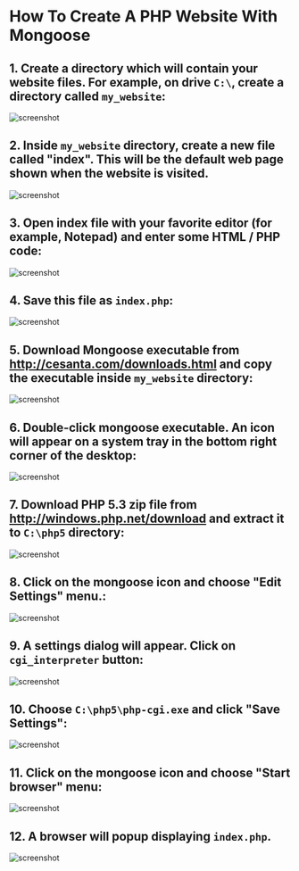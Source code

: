 How To Create A PHP Website With Mongoose
===========================================

## 1. Create a directory which will contain your website files. For example, on drive `C:\`, create a directory called `my_website`:

![screenshot](../images/tut_php/tut1.png)

## 2. Inside `my_website` directory, create a new file called "index". This will be the default web page shown when the website is visited.

![screenshot](../images/tut_php/tut2.png)

## 3. Open index file with your favorite editor (for example, Notepad) and enter some HTML / PHP code:

![screenshot](../images/tut_php/tut3.png)

## 4. Save this file as `index.php`:

![screenshot](../images/tut_php/tut4.png)


## 5. Download Mongoose executable from http://cesanta.com/downloads.html and copy the executable inside `my_website` directory:

![screenshot](../images/tut_php/tut5.png)

## 6. Double-click mongoose executable. An icon will appear on a system tray in the bottom right corner of the desktop:

![screenshot](../images/tut_php/tut6.png)

## 7. Download PHP 5.3 zip file from http://windows.php.net/download and extract it to `C:\php5` directory:
![screenshot](../images/tut_php/tut7.png)

## 8. Click on the mongoose icon and choose "Edit Settings" menu.:
![screenshot](../images/tut_php/tut8.png)

## 9. A settings dialog will appear. Click on `cgi_interpreter` button:

![screenshot](../images/tut_php/tut9.png)

## 10. Choose `C:\php5\php-cgi.exe` and click "Save Settings":

![screenshot](../images/tut_php/tut10.png)

## 11. Click on the mongoose icon and choose "Start browser" menu:
![screenshot](../images/tut_php/tut11.png)


## 12. A browser will popup displaying `index.php`.

![screenshot](../images/tut_php/tut12.png)
